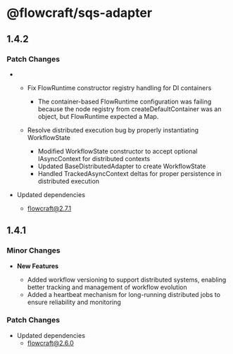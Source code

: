 # @flowcraft/sqs-adapter

## 1.4.2

### Patch Changes

- - Fix FlowRuntime constructor registry handling for DI containers

    - The container-based FlowRuntime configuration was failing because the node registry from createDefaultContainer was an object, but FlowRuntime expected a Map.

  - Resolve distributed execution bug by properly instantiating WorkflowState

    - Modified WorkflowState constructor to accept optional IAsyncContext for distributed contexts
    - Updated BaseDistributedAdapter to create WorkflowState
    - Handled TrackedAsyncContext deltas for proper persistence in distributed execution

- Updated dependencies
  - flowcraft@2.7.1

## 1.4.1

### Minor Changes

- **New Features**

  - Added workflow versioning to support distributed systems, enabling better tracking and management of workflow evolution
  - Added a heartbeat mechanism for long-running distributed jobs to ensure reliability and monitoring

### Patch Changes

- Updated dependencies
  - flowcraft@2.6.0
